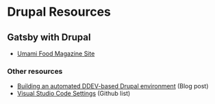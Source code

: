 # Drupal Resources

## Gatsby with Drupal

* [Umami Food Magazine Site](https://using-drupal.gatsbyjs.org/)

### Other resources

* [Building an automated DDEV-based Drupal environment](https://mariohernandez.io/blog/building-an-automated-ddev-based-drupal-environment) \(Blog post\)
* [Visual Studio Code Settings](https://gist.github.com/shrop/69712d71945972f094d085764b9e0723) \(Github list\)

